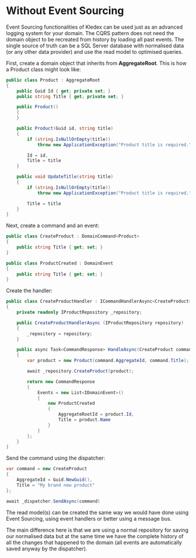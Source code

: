 # Without Event Sourcing

Event Sourcing functionalities of Kledex can be used just as an advanced logging system for your domain.
The CQRS pattern does not need the domain object to be recreated from history by loading all past events.
The single source of truth can be a SQL Server database with normalised data (or any other data provider) and use the read model to optimised queries.

First, create a domain object that inherits from **AggregateRoot**.
This is how a Product class might look like:

```C#
public class Product : AggregateRoot
{
    public Guid Id { get; private set; }
    public string Title { get; private set; }

    public Product()
    {            
    }

    public Product(Guid id, string title)
    {
        if (string.IsNullOrEmpty(title))
            throw new ApplicationException("Product title is required.");

        Id = id,
        Title = title
    }

    public void UpdateTitle(string title)
    {
        if (string.IsNullOrEmpty(title))
            throw new ApplicationException("Product title is required.");

        Title = title
    }
}
```

Next, create a command and an event:

```C#
public class CreateProduct : DomainCommand<Product>
{
    public string Title { get; set; }
}

public class ProductCreated : DomainEvent
{
    public string Title { get; set; }
}
```

Create the handler:

```C#
public class CreateProductHandler : ICommandHandlerAsync<CreateProduct>
{
    private readonly IProductRepository _repository;

    public CreateProductHandlerAsync (IProductRepository repository)
    {
        _repository = repository;
    }

    public async Task<CommandResponse> HandleAsync(CreateProduct command)
    {
        var product = new Product(command.AggregateId, command.Title);

        await _repository.CreateProduct(product);

        return new CommandResponse
        {
            Events = new List<IDomainEvent>()
            {
                new ProductCreated
                {
                    AggregateRootId = product.Id,
                    Title = product.Name
                }
            }
        };
    }
}
```

Send the command using the dispatcher:

```C#
var command = new CreateProduct
{
    AggregateId = Guid.NewGuid(),
    Title = "My brand new product"
};

await _dispatcher.SendAsync(command)
```

The read model(s) can be created the same way we would have done using Event Sourcing, using event handlers or better using a message bus.

The main difference here is that we are using a normal repository for saving our normalised data but at the same time we have the complete history of all the changes that happened to the domain (all events are automatically saved anyway by the dispatcher).
